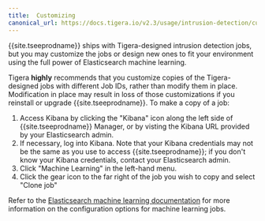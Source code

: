 ```yaml
---
title:  Customizing
canonical_url: https://docs.tigera.io/v2.3/usage/intrusion-detection/customizing
---
```


{{site.tseeprodname}} ships with Tigera-designed intrusion detection jobs, but you may customize the jobs
or design new ones to fit your environment using the full power of Elasticsearch machine learning.

Tigera **highly** recommends that you customize copies of the Tigera-designed jobs with different Job IDs,
rather than modify them in place.  Modification in place may result in loss of those customizations if
you reinstall or upgrade {{site.tseeprodname}}.  To make a copy of a job:

1. Access Kibana by clicking the "Kibana" icon along the left side of {{site.tseeprodname}} Manager, or by visting
   the Kibana URL provided by your Elasticsearch admin.
1. If necessary, log into Kibana. Note that your Kibana credentials may not be the same as you use to access
   {{site.tseeprodname}}; if you don't know your Kibana credentials, contact your Elasticsearch admin.
1. Click "Machine Learning" in the left-hand menu.
1. Click the gear icon to the far right of the job you wish to copy and select "Clone job"

Refer to the [Elasticsearch machine learning documentation] for more information on the configuration
options for machine learning jobs.

[Elasticsearch machine learning documentation]: https://www.elastic.co/guide/en/elastic-stack-overview/6.4/xpack-ml.html
